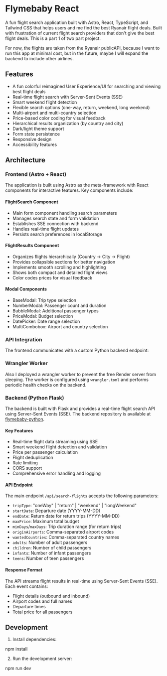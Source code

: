 # Flymebaby React

A fun flight search application built with Astro, React, TypeScript, and Tailwind CSS that helps users and me find the best Ryanair flight deals.
Built with frustration of current flight search providers that don't give the best flight deals. This is a part 1 of two part project.

For now, the flights are taken from the Ryanair publicAPI, because I want to run this app at minimal cost, but in the future, maybe I will expand the backend to include other airlines.

## Features
- A fun colorful reimagined User Experience/UI for searching and viewing best flight deals
- Real-time flight search with Server-Sent Events (SSE)
- Smart weekend flight detection
- Flexible search options (one-way, return, weekend, long weekend)
- Multi-airport and multi-country selection
- Price-based color coding for visual feedback
- Hierarchical results organization (by country and city)
- Dark/light theme support
- Form state persistence
- Responsive design
- Accessibility features

## Architecture

### Frontend (Astro + React)

The application is built using Astro as the meta-framework with React components for interactive features. Key components include:

#### FlightSearch Component
- Main form component handling search parameters
- Manages search state and form validation
- Establishes SSE connection with backend
- Handles real-time flight updates
- Persists search preferences in localStorage

#### FlightResults Component
- Organizes flights hierarchically (Country → City → Flight)
- Provides collapsible sections for better navigation
- Implements smooth scrolling and highlighting
- Shows both compact and detailed flight views
- Color codes prices for visual feedback

#### Modal Components
- BaseModal: Trip type selection
- NumberModal: Passenger count and duration
- BubbleModal: Additional passenger types
- PriceModal: Budget selection
- DatePicker: Date range selection
- MultiCombobox: Airport and country selection

### API Integration

The frontend communicates with a custom Python backend endpoint:

### Wrangler Worker

Also I deployed a wrangler worker to prevent the free Render server from sleeping. The worker is configured using `wrangler.toml` and performs periodic health checks on the backend.


### Backend (Python Flask)

The backend is built with Flask and provides a real-time flight search API using Server-Sent Events (SSE). The backend repository is available at [flymebaby-python](https://github.com/CarloBu/flymebaby-python).

#### Key Features

- Real-time flight data streaming using SSE
- Smart weekend flight detection and validation
- Price per passenger calculation
- Flight deduplication
- Rate limiting
- CORS support
- Comprehensive error handling and logging

#### API Endpoint

The main endpoint `/api/search-flights` accepts the following parameters:

- `tripType`: "oneWay" | "return" | "weekend" | "longWeekend"
- `startDate`: Departure date (YYYY-MM-DD)
- `endDate`: Return date for return trips (YYYY-MM-DD)
- `maxPrice`: Maximum total budget
- `minDays`/`maxDays`: Trip duration range (for return trips)
- `originAirports`: Comma-separated airport codes
- `wantedCountries`: Comma-separated country names
- `adults`: Number of adult passengers
- `children`: Number of child passengers
- `infants`: Number of infant passengers
- `teens`: Number of teen passengers

#### Response Format

The API streams flight results in real-time using Server-Sent Events (SSE). Each event contains:

- Flight details (outbound and inbound)
- Airport codes and full names
- Departure times
- Total price for all passengers

## Development

1. Install dependencies:

npm install

2. Run the development server:

npm run dev
